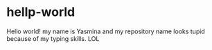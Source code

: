 # hellp-world 
Hello world!
my name is Yasmina and my repository name looks tupid because of my typing skills. LOL
